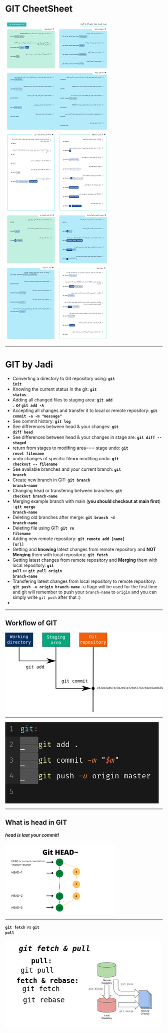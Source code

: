 # GIT CheetSheet

<img src='./images/00_GITSheet.png' 
style="float: center; margin-right: 20px;"/>

***
# GIT by Jadi

- Converting a directory to Git repository using: **<code>git init</code>**
- Knowing the current status in the git: **<code>git status</code>**
- Adding all changed files to staging area: **<code>git add .</code> or <code>git add -A</code>**
- Accepting all changes and transfer it to local or remote repository: **<code>git commit -a -m "message"</code>**
- See commit history: **<code>git log</code>**
- See differences between head & your changes: **<code>git diff head</code>**
- See differences between head & your changes in stage are: **<code>git diff --staged</code>**
- return from stages to modifing area=== stage undo: **<code>git reset filename</code>**
- undo changes of specific file== modifing undo: **<code>git checkout -- filename</code>**
- See available branches and your current branch: **<code>git branch</code>**
- Create new branch in GIT: **<code>git branch branch-name</code>**
- Changing head or transfering between branches: **<code>git checkout branch-name</code>**
- Merging  example branch with main (**you should checkout at main first**) : **<code>git merge branch-name</code>**
- Deleting old branches after merge: **<code>git branch -d branch-name</code>**
- Deleting file using GIT: **<code>git rm filename</code>**
- Adding new remote repository: **<code>git remote add [name] [url]</code>**
- Getting and **knowing** latest changes from remote repository and **NOT Merging** them with local repository: **<code>git fetch</code>**
- Getting latest changes from remote repository and **Merging** them with local repository: **<code>git pull</code>** or **<code>git pull origin branch-name</code>**
- Transfering latest changes from local repository to remote repository: **<code>git push -u origin branch-name</code>** -u flage will be used for the first time and git will remember to push your <code>branch-name</code> to <code>origin</code> and you can simply write <code>git push</code> after that :)
- 

***
## **Workflow of GIT**

<img src='./images/git-add-commit.png' 
style="float: center; margin-right: 20px;"/>

***
<img src='./images/git flow.png' 
style="float: center; margin-right: 20px;"/>

***
## **What is head in GIT**

##### **head is last your commit!**

<img src='./images/git head.png' 
style="float: center; margin-right: 20px;"/>
***

**<code>git fetch</code>** vs **<code>git pull</code>**

<img src='./images/fetch vs pull.jpg' 
style="float: center; margin-right: 20px;"/>